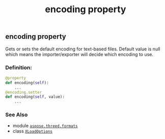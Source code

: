 ﻿---
title: encoding property
second_title: Aspose.3D for Python via .NET API References
description: 
type: docs
weight: 30
url: /aspose.threed.formats/xloadoptions/encoding/
is_root: false
---

## encoding property


Gets or sets the default encoding for text-based files.
Default value is null which means the importer/exporter will decide which encoding to use.
### Definition:
```python
@property
def encoding(self):
    ...
@encoding.setter
def encoding(self, value):
    ...
```

### See Also
* module [`aspose.threed.formats`](../../)
* class [`XLoadOptions`](/3d/python-net/aspose.threed.formats/xloadoptions)
